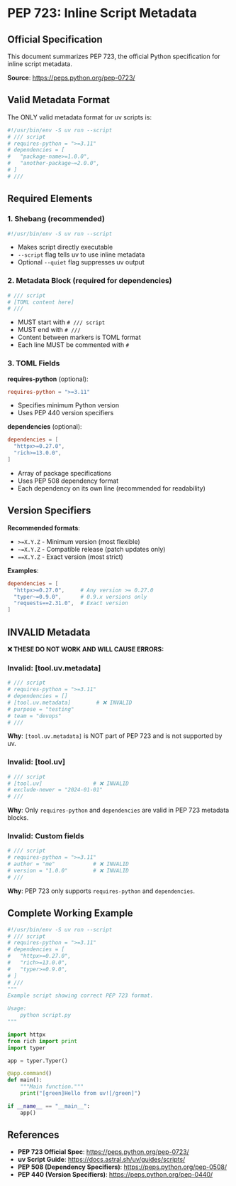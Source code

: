 # PEP 723: Inline Script Metadata

## Official Specification

This document summarizes PEP 723, the official Python specification for inline script metadata.

**Source**: <https://peps.python.org/pep-0723/>

## Valid Metadata Format

The ONLY valid metadata format for uv scripts is:

```python
#!/usr/bin/env -S uv run --script
# /// script
# requires-python = ">=3.11"
# dependencies = [
#   "package-name>=1.0.0",
#   "another-package~=2.0.0",
# ]
# ///
```

## Required Elements

### 1. Shebang (recommended)

```python
#!/usr/bin/env -S uv run --script
```

- Makes script directly executable
- `--script` flag tells uv to use inline metadata
- Optional `--quiet` flag suppresses uv output

### 2. Metadata Block (required for dependencies)

```python
# /// script
# [TOML content here]
# ///
```

- MUST start with `# /// script`
- MUST end with `# ///`
- Content between markers is TOML format
- Each line MUST be commented with `#`

### 3. TOML Fields

**requires-python** (optional):

```toml
requires-python = ">=3.11"
```

- Specifies minimum Python version
- Uses PEP 440 version specifiers

**dependencies** (optional):

```toml
dependencies = [
  "httpx>=0.27.0",
  "rich>=13.0.0",
]
```

- Array of package specifications
- Uses PEP 508 dependency format
- Each dependency on its own line (recommended for readability)

## Version Specifiers

**Recommended formats**:

- `>=X.Y.Z` - Minimum version (most flexible)
- `~=X.Y.Z` - Compatible release (patch updates only)
- `==X.Y.Z` - Exact version (most strict)

**Examples**:

```toml
dependencies = [
  "httpx>=0.27.0",     # Any version >= 0.27.0
  "typer~=0.9.0",      # 0.9.x versions only
  "requests==2.31.0",  # Exact version
]
```

## INVALID Metadata

**❌ THESE DO NOT WORK AND WILL CAUSE ERRORS:**

### Invalid: [tool.uv.metadata]

```python
# /// script
# requires-python = ">=3.11"
# dependencies = []
# [tool.uv.metadata]        # ❌ INVALID
# purpose = "testing"
# team = "devops"
# ///
```

**Why**: `[tool.uv.metadata]` is NOT part of PEP 723 and is not supported by uv.

### Invalid: [tool.uv]

```python
# /// script
# [tool.uv]                # ❌ INVALID
# exclude-newer = "2024-01-01"
# ///
```

**Why**: Only `requires-python` and `dependencies` are valid in PEP 723 metadata blocks.

### Invalid: Custom fields

```python
# /// script
# requires-python = ">=3.11"
# author = "me"            # ❌ INVALID
# version = "1.0.0"        # ❌ INVALID
# ///
```

**Why**: PEP 723 only supports `requires-python` and `dependencies`.

## Complete Working Example

```python
#!/usr/bin/env -S uv run --script
# /// script
# requires-python = ">=3.11"
# dependencies = [
#   "httpx>=0.27.0",
#   "rich>=13.0.0",
#   "typer>=0.9.0",
# ]
# ///
"""
Example script showing correct PEP 723 format.

Usage:
    python script.py
"""

import httpx
from rich import print
import typer

app = typer.Typer()

@app.command()
def main():
    """Main function."""
    print("[green]Hello from uv![/green]")

if __name__ == "__main__":
    app()
```

## References

- **PEP 723 Official Spec**: <https://peps.python.org/pep-0723/>
- **uv Script Guide**: <https://docs.astral.sh/uv/guides/scripts/>
- **PEP 508 (Dependency Specifiers)**: <https://peps.python.org/pep-0508/>
- **PEP 440 (Version Specifiers)**: <https://peps.python.org/pep-0440/>
